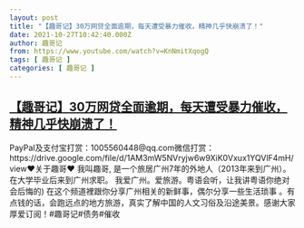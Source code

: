 ```yaml
---
layout: post
title: "【趣哥记】30万网贷全面逾期，每天遭受暴力催收，精神几乎快崩溃了！"
date: 2021-10-27T10:42:40.000Z
author: 趣哥记
from: https://www.youtube.com/watch?v=KnNmitXqogQ
tags: [ 趣哥记 ]
categories: [ 趣哥记 ]
---
```

<!--1635331360000-->
[【趣哥记】30万网贷全面逾期，每天遭受暴力催收，精神几乎快崩溃了！](https://www.youtube.com/watch?v=KnNmitXqogQ)
------

<div>
PayPaI及支付宝打赏：1005560448@qq.com微信打赏：https://drive.google.com/file/d/1AM3mW5NVryjw6w9XiK0Vxux1YQVlF4mH/view♥关于趣哥♥ 我叫趣哥, 是一个旅居广州7年的外地人（2013年来到广州）。 在大学毕业后来到广州求职。 我爱广州。爱旅游。粤语会听，让我讲粤语你绝对会后悔的) 在这个频道裡跟你分享广州相关的新鲜事，偶尔分享一些生活琐事 。有点钱的话，会跑远点的地方旅游，真实了解中国的人文习俗及沿途美景。感谢大家厚爱订阅！#趣哥记#债务#催收
</div>
